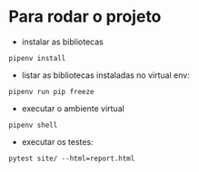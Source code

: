 # Para rodar o projeto
- instalar as bibliotecas
```
pipenv install
```
- listar as bibliotecas instaladas no virtual env:
```
pipenv run pip freeze
```
- executar o ambiente virtual
```
pipenv shell
```

- executar os testes:
```
pytest site/ --html=report.html
```
